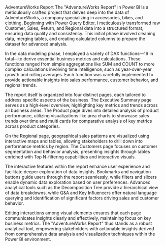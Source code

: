 AdventureWorks Report
The "AdventureWorks Report" in Power BI is a meticulously crafted project that delves deep into the data of AdventureWorks, a company specializing in accessories, bikes, and clothing. Beginning with Power Query Editor, I meticulously transformed raw Customer, Sales, Return, and Regional data into a structured format, ensuring data quality and consistency. This initial phase involved cleaning data, merging tables, and creating calculated columns to prepare the dataset for advanced analysis.

In the data modeling phase, I employed a variety of DAX functions—19 in total—to derive essential business metrics and calculations. These functions ranged from simple aggregations like SUM and COUNT to more complex calculations involving time intelligence, such as year-over-year growth and rolling averages. Each function was carefully implemented to provide actionable insights into sales performance, customer behavior, and regional trends.

The report itself is organized into four distinct pages, each tailored to address specific aspects of the business. The Executive Summary page serves as a high-level overview, highlighting key metrics and trends across all business areas. The Product page dives into detailed analysis of product performance, utilizing visualizations like area charts to showcase sales trends over time and multi cards for comparative analysis of key metrics across product categories.

On the Regional page, geographical sales patterns are visualized using interactive maps and tables, allowing stakeholders to drill down into performance metrics by region. The Customers page focuses on customer segmentation and behavior analysis, presenting insights through tables enriched with Top N-filtering capabilities and interactive visuals.

The interactive features within the report enhance user experience and facilitate deeper exploration of data insights. Bookmarks and navigation buttons guide users through the report seamlessly, while filters and slicers enable dynamic data exploration based on user preferences. Advanced analytical tools such as the Decomposition Tree provide a hierarchical view of data breakdowns, while Q&A and Key Influencers offer natural language querying and identification of significant factors driving sales and customer behavior.

Editing interactions among visual elements ensures that each page communicates insights clearly and effectively, maintaining focus on key business metrics. The "AdventureWorks Report" thus stands as a robust analytical tool, empowering stakeholders with actionable insights derived from comprehensive data analysis and visualization techniques within the Power BI environment.
